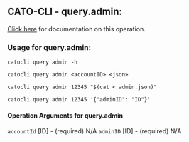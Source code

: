 
## CATO-CLI - query.admin:
[Click here](https://api.catonetworks.com/documentation/#query-admin) for documentation on this operation.

### Usage for query.admin:

`catocli query admin -h`

`catocli query admin <accountID> <json>`

`catocli query admin 12345 "$(cat < admin.json)"`

`catocli query admin 12345 '{"adminID": "ID"}'`

#### Operation Arguments for query.admin ####
`accountId` [ID] - (required) N/A 
`adminID` [ID] - (required) N/A 
